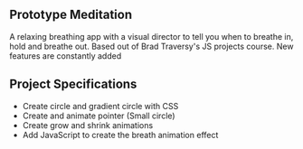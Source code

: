 ## Prototype Meditation

A relaxing breathing app with a visual director to tell you when to breathe in, hold and breathe out. Based out of Brad Traversy's JS projects course. New features are constantly added

## Project Specifications

- Create circle and gradient circle with CSS
- Create and animate pointer (Small circle)
- Create grow and shrink animations
- Add JavaScript to create the breath animation effect
